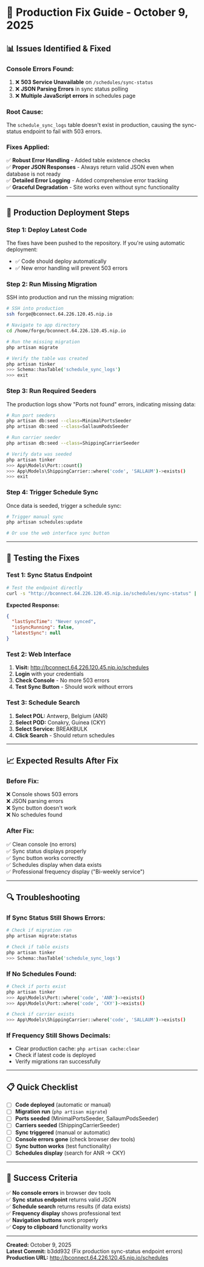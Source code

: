 # 🚀 Production Fix Guide - October 9, 2025

## 📊 **Issues Identified & Fixed**

### **Console Errors Found:**
1. ❌ **503 Service Unavailable** on `/schedules/sync-status`
2. ❌ **JSON Parsing Errors** in sync status polling  
3. ❌ **Multiple JavaScript errors** in schedules page

### **Root Cause:**
The `schedule_sync_logs` table doesn't exist in production, causing the sync-status endpoint to fail with 503 errors.

### **Fixes Applied:**
✅ **Robust Error Handling** - Added table existence checks  
✅ **Proper JSON Responses** - Always return valid JSON even when database is not ready  
✅ **Detailed Error Logging** - Added comprehensive error tracking  
✅ **Graceful Degradation** - Site works even without sync functionality  

---

## 🔧 **Production Deployment Steps**

### **Step 1: Deploy Latest Code**
The fixes have been pushed to the repository. If you're using automatic deployment:
- ✅ Code should deploy automatically
- ✅ New error handling will prevent 503 errors

### **Step 2: Run Missing Migration**
SSH into production and run the missing migration:

```bash
# SSH into production
ssh forge@bconnect.64.226.120.45.nip.io

# Navigate to app directory
cd /home/forge/bconnect.64.226.120.45.nip.io

# Run the missing migration
php artisan migrate

# Verify the table was created
php artisan tinker
>>> Schema::hasTable('schedule_sync_logs')
>>> exit
```

### **Step 3: Run Required Seeders**
The production logs show "Ports not found" errors, indicating missing data:

```bash
# Run port seeders
php artisan db:seed --class=MinimalPortsSeeder
php artisan db:seed --class=SallaumPodsSeeder

# Run carrier seeder  
php artisan db:seed --class=ShippingCarrierSeeder

# Verify data was seeded
php artisan tinker
>>> App\Models\Port::count()
>>> App\Models\ShippingCarrier::where('code', 'SALLAUM')->exists()
>>> exit
```

### **Step 4: Trigger Schedule Sync**
Once data is seeded, trigger a schedule sync:

```bash
# Trigger manual sync
php artisan schedules:update

# Or use the web interface sync button
```

---

## 🧪 **Testing the Fixes**

### **Test 1: Sync Status Endpoint**
```bash
# Test the endpoint directly
curl -s "http://bconnect.64.226.120.45.nip.io/schedules/sync-status" | jq .
```

**Expected Response:**
```json
{
  "lastSyncTime": "Never synced",
  "isSyncRunning": false,
  "latestSync": null
}
```

### **Test 2: Web Interface**
1. **Visit:** http://bconnect.64.226.120.45.nip.io/schedules
2. **Login** with your credentials
3. **Check Console** - No more 503 errors
4. **Test Sync Button** - Should work without errors

### **Test 3: Schedule Search**
1. **Select POL:** Antwerp, Belgium (ANR)
2. **Select POD:** Conakry, Guinea (CKY)  
3. **Select Service:** BREAKBULK
4. **Click Search** - Should return schedules

---

## 📈 **Expected Results After Fix**

### **Before Fix:**
❌ Console shows 503 errors  
❌ JSON parsing errors  
❌ Sync button doesn't work  
❌ No schedules found  

### **After Fix:**
✅ Clean console (no errors)  
✅ Sync status displays properly  
✅ Sync button works correctly  
✅ Schedules display when data exists  
✅ Professional frequency display ("Bi-weekly service")  

---

## 🔍 **Troubleshooting**

### **If Sync Status Still Shows Errors:**
```bash
# Check if migration ran
php artisan migrate:status

# Check if table exists
php artisan tinker
>>> Schema::hasTable('schedule_sync_logs')
```

### **If No Schedules Found:**
```bash
# Check if ports exist
php artisan tinker
>>> App\Models\Port::where('code', 'ANR')->exists()
>>> App\Models\Port::where('code', 'CKY')->exists()

# Check if carrier exists
>>> App\Models\ShippingCarrier::where('code', 'SALLAUM')->exists()
```

### **If Frequency Still Shows Decimals:**
- Clear production cache: `php artisan cache:clear`
- Check if latest code is deployed
- Verify migrations ran successfully

---

## 📋 **Quick Checklist**

- [ ] **Code deployed** (automatic or manual)
- [ ] **Migration run** (`php artisan migrate`)
- [ ] **Ports seeded** (MinimalPortsSeeder, SallaumPodsSeeder)
- [ ] **Carriers seeded** (ShippingCarrierSeeder)
- [ ] **Sync triggered** (manual or automatic)
- [ ] **Console errors gone** (check browser dev tools)
- [ ] **Sync button works** (test functionality)
- [ ] **Schedules display** (search for ANR → CKY)

---

## 🎯 **Success Criteria**

✅ **No console errors** in browser dev tools  
✅ **Sync status endpoint** returns valid JSON  
✅ **Schedule search** returns results (if data exists)  
✅ **Frequency display** shows professional text  
✅ **Navigation buttons** work properly  
✅ **Copy to clipboard** functionality works  

---

**Created:** October 9, 2025  
**Latest Commit:** b3dd932 (Fix production sync-status endpoint errors)  
**Production URL:** http://bconnect.64.226.120.45.nip.io/schedules
